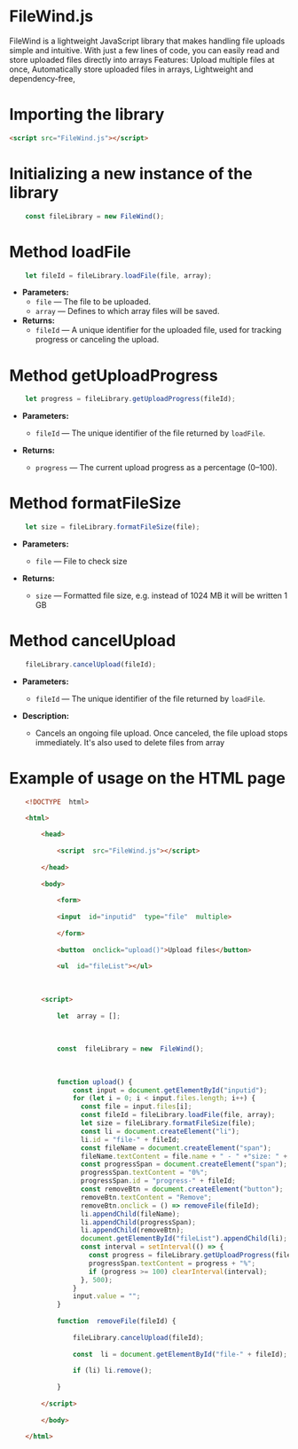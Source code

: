 # FileWind.js

FileWind is a lightweight JavaScript library that makes handling file uploads simple and intuitive. With just a few lines of code, you can easily read and store uploaded files directly into arrays
Features:
Upload multiple files at once,
Automatically store uploaded files in arrays,
Lightweight and dependency-free,


# Importing the library
```html
<script src="FileWind.js"></script>
```
# Initializing a new instance of the library
```js
    const fileLibrary = new FileWind();
```
# Method loadFile
```js
    let fileId = fileLibrary.loadFile(file, array);
```
    
- **Parameters:**
  - `file` — The file to be uploaded.
  - `array` — Defines to which array files will be saved.
- **Returns:**
  - `fileId` — A unique identifier for the uploaded file, used for tracking progress or canceling the upload.


# Method getUploadProgress
```js
	let progress = fileLibrary.getUploadProgress(fileId);
```
-   **Parameters:**
    
    -   `fileId` — The unique identifier of the file returned by `loadFile`.
        
-   **Returns:**
    
    -   `progress` — The current upload progress as a percentage (0–100).
 
# Method formatFileSize
```js
	let size = fileLibrary.formatFileSize(file);
```
-   **Parameters:**
    
    -   `file` — File to check size
        
-   **Returns:**
    
    -   `size` — Formatted file size, e.g. instead of 1024 MB it will be written 1 GB

# Method cancelUpload
```js
    fileLibrary.cancelUpload(fileId);
```
-   **Parameters:**
    
    -   `fileId` — The unique identifier of the file returned by `loadFile`.
        
-   **Description:**
    
    -   Cancels an ongoing file upload. Once canceled, the file upload stops immediately. It's also used to delete files from array

# Example of usage on the HTML page
```html
    <!DOCTYPE  html>

    <html>
    
	    <head>
	    
		    <script  src="FileWind.js"></script>
	    
	    </head>
	    
	    <body>
	    
		    <form>
		    
		    <input  id="inputid"  type="file"  multiple>
		    
		    </form>
		    
		    <button  onclick="upload()">Upload files</button>
		    
		    <ul  id="fileList"></ul>
	    
	      
	    
	    <script>
	    
		    let  array = [];
		    
		      
		    
		    const  fileLibrary = new  FileWind();
		    
		      
		    
			function upload() {
				const input = document.getElementById("inputid");
			    for (let i = 0; i < input.files.length; i++) {
			      const file = input.files[i];
			      const fileId = fileLibrary.loadFile(file, array);
			      let size = fileLibrary.formatFileSize(file);
			      const li = document.createElement("li");
			      li.id = "file-" + fileId;
			      const fileName = document.createElement("span");
			      fileName.textContent = file.name + " - " +"size: " + size + " - ";
			      const progressSpan = document.createElement("span");
			      progressSpan.textContent = "0%";
			      progressSpan.id = "progress-" + fileId;
			      const removeBtn = document.createElement("button");
			      removeBtn.textContent = "Remove";
			      removeBtn.onclick = () => removeFile(fileId);
			      li.appendChild(fileName);
			      li.appendChild(progressSpan);
			      li.appendChild(removeBtn);
			      document.getElementById("fileList").appendChild(li);
			      const interval = setInterval(() => {
			        const progress = fileLibrary.getUploadProgress(fileId);
			        progressSpan.textContent = progress + "%";
			        if (progress >= 100) clearInterval(interval);
			      }, 500);
			    }
			    input.value = "";
			}
		    
		    function  removeFile(fileId) {
		    
			    fileLibrary.cancelUpload(fileId);
			    
			    const  li = document.getElementById("file-" + fileId);
			    
			    if (li) li.remove();
		    
		    }
	    
	    </script>
	    
	    </body>
    
    </html>

```
